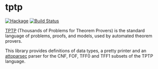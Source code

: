 # tptp

[![Hackage](https://img.shields.io/hackage/v/tptp.svg?logo=haskell)](https://hackage.haskell.org/package/tptp) [![Build Status](https://travis-ci.org/aztek/tptp.svg?branch=master)](https://travis-ci.org/aztek/tptp)

[TPTP](http://www.tptp.org) (Thousands of Problems for Theorem Provers) is the standard language of problems, proofs, and models, used by automated theorem provers.

This library provides definitions of data types, a pretty printer and an [attoparsec](http://hackage.haskell.org/package/attoparsec) parser for the CNF, FOF, TFF0 and TFF1 subsets of the TPTP language.
